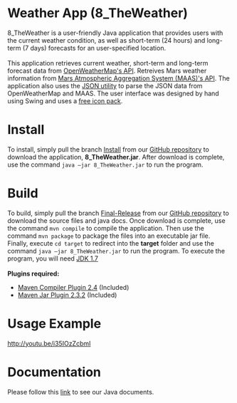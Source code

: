 # Weather App (8_TheWeather)

8_TheWeather is a user-friendly Java application that provides users with the current weather condition, as well as short-term (24 hours) and long-term (7 days) forecasts for an user-specified location.
<br /><br />
This application retrieves current weather, short-term and long-term forecast data from [OpenWeatherMap's API](http://openweathermap.org/api).
Retreives Mars weather information from [Mars Atmospheric Aggregation System (MAAS)'s API](http://marsweather.ingenology.com/).
The application also uses the [JSON utility](http://www.json.org/java/) to parse the JSON data from OpenWeatherMap and MAAS.
The user interface was designed by hand using Swing and uses a [free icon pack](http://www.alessioatzeni.com/meteocons/).

# Install

To install, simply pull the branch [Install](https://github.com/UWO-2212-W2015/team8/tree/Install) from our [GitHub repository](https://github.com/UWO-2212-W2015/team8) to download the application, <b>8_TheWeather.jar</b>.
After download is complete, use the command `java –jar 8_TheWeather.jar` to run the program.
 
# Build

To build, simply pull the branch [Final-Release](https://github.com/UWO-2212-W2015/team8/tree/Final-Release) from our [GitHub repository](https://github.com/UWO-2212-W2015/team8) to download the source files and java docs.
Once download is complete, use the command `mvn compile` to compile the application. Then use the command `mvn package` to package the files into an executable jar file.
Finally, execute `cd target` to redirect into the <b>target</b> folder and use the command `java –jar 8_TheWeather.jar` to run the program. To execute the program, you will need [JDK 1.7](http://www.oracle.com/technetwork/java/javase/downloads/jdk7-downloads-1880260.html)
<br /><br /><b>Plugins required:</b>
* [Maven Compiler Plugin 2.4](http://search.maven.org/#artifactdetails|org.apache.maven.plugins|maven-jar-plugin|2.4|maven-plugin) (Included)
* [Maven Jar Plugin 2.3.2](http://search.maven.org/#artifactdetails|org.apache.maven.plugins|maven-compiler-plugin|2.3.2|maven-plugin) (Included)


# Usage Example
http://youtu.be/i35IOzZcbmI

# Documentation

Please follow this [link](https://github.com/UWO-2212-W2015/team8/tree/Final-Release/doc) to see our Java documents.

